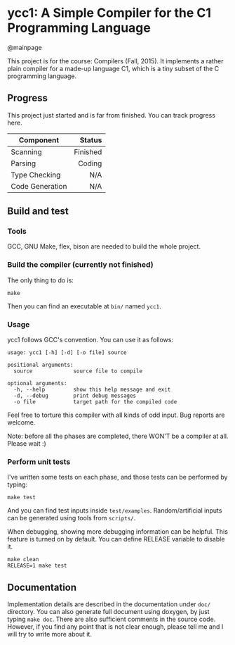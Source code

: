 ycc1: A Simple Compiler for the C1 Programming Language
=====
@mainpage

This project is for the course: Compilers (Fall, 2015). It implements
a rather plain compiler for a made-up language C1, which is a tiny
subset of the C programming language.

## Progress

This project just started and is far from finished. You can track
progress here.

|Component      |Status  |
|---------------|-------:|
|Scanning       |Finished|
|Parsing        |Coding  |
|Type Checking  |N/A     |
|Code Generation|N/A     |

## Build and test

### Tools

GCC, GNU Make, flex, bison are needed to build the whole project.

### Build the compiler (currently not finished)

The only thing to do is:

    make

Then you can find an executable at `bin/` named `ycc1`.

### Usage

ycc1 follows GCC's convention. You can use it as follows:

    usage: ycc1 [-h] [-d] [-o file] source

    positional arguments:
      source             source file to compile

    optional arguments:
      -h, --help         show this help message and exit
      -d, --debug        print debug messages
      -o file            target path for the compiled code

Feel free to torture this compiler with all kinds of odd input. Bug
reports are welcome.

Note: before all the phases are completed, there WON'T be a compiler
at all. Please wait :)

### Perform unit tests

I've written some tests on each phase, and those tests can be
performed by typing:

    make test

And you can find test inputs inside `test/examples`. Random/artificial
inputs can be generated using tools from `scripts/`.

When debugging, showing more debugging information can be
helpful. This feature is turned on by default. You can define RELEASE
variable to disable it.

    make clean
    RELEASE=1 make test

## Documentation

Implementation details are described in the documentation under `doc/`
directory. You can also generate full document using doxygen, by just
typing `make doc`. There are also sufficient comments in the source
code. However, if you find any point that is not clear enough, please
tell me and I will try to write more about it.

